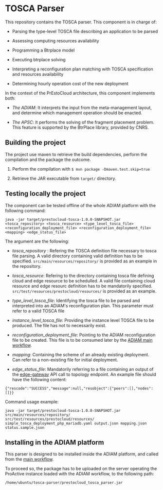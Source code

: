 # TOSCA Parser

This repository contains the TOSCA parser. This component is in charge of:

- Parsing the type-level TOSCA file describing an application to be parsed

- Assessing computing resources availability

- Programming a Btrplace model

- Executing btrplace solving

- Interpreting a reconfiguration plan matching with TOSCA specification and resources availability

- Determining hourly operation cost of the new deployment

In the context of the PrEstoCloud architecture, this component implements both:

- *The ADIAM*: It interprets the input from the meta-management layout, and determine which management operation should be enacted.

- *The APSC*: It performs the solving of the fragment placement problem. This feature is supported by the BtrPlace library, provided by CNRS.

## Building the project

The project use maven to retrieve the build dependencies, perform the compilation and the package the outcome.

1. Perform the compilation with `$ mvn package -Dmaven.test.skip=true`

2. Retrieve the JAR executable from `target/` directory.

## Testing locally the project

The component can be tested offline of the whole ADIAM platform with the following command:

```
java -jar target/prestocloud-tosca-1.0.0-SNAPSHOT.jar <tosca_repository> <tosca_resource> <type_level_tosca_file> <reconfiguration_deployment_file> <reconfiguration_deployment_file> <mapping> <edge_status_file>
```

The argument are the following:

- *tosca_repository* : Refering the TOSCA definition file necessary to tosca file parsing. A valid directory containing valid definition has to be specified. `src/main/resources/repository/` is provided as an example in the repository.

- *tosca_resource*: Refering to the directory containing tosca file defining cloud and edge resource to be schedulled. A valid file containing cloud resource and edge resourc definition has to be mandatorily specified. `src/test/resources/prestocloud/resources/` is provided as an example.

- *type_level_tosca_file*: Identifying the tosca file to be parsed and interpreted into an ADIAM's reconfiguration plan. This parameter must refer to a valid TOSCA file

- *instance_level_tosca_file*: Providing the instance level TOSCA file to be produced. The file has not to necessarily exist.

- *reconfiguration_deployment_file*: Pointing to the ADIAM reconfiguration file to be created. This file is to be consumed later by the [ADIAM main workflow](https://gitlab.com/prestocloud-project/adiam-workflows).

- *mapping*: Containing the scheme of an already existing deployment. Can refer to a non-existing file for initial deployment.

- *edge_status_file*: Mandatorily referring to a file containing an output of the [edge-gateway](https://gitlab.com/prestocloud-project/edge-gateway/tree/master) API call to topology endpoint. An example file should have the following content:
```
{"rescode":"SUCCESS","message":null,"resobject":{"peers":[],"nodes":[]}}

```

Command usage example:
```
java -jar target/prestocloud-tosca-1.0.0-SNAPSHOT.jar  src/main/resources/repository/ src/test/resources/prestocloud/resources/ simple_tosca_deployment_php_mariadb.yaml output.json mapping.json status.sample.json
```

## Installing in the ADIAM platform

This parser is designed to be installed inside the ADIAM platform, and called from the [main workflow](https://gitlab.com/prestocloud-project/adiam-workflows).

To proceed so, the package has to be uploaded on the server operating the ProActive instance loaded with the ADIAM workflow, to the following path:
```
/home/ubuntu/tosca-parser/prestocloud_tosca_parser.jar
```
